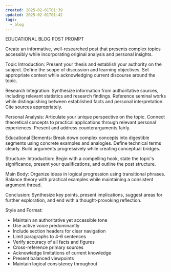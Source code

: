 ```yaml
---
created: 2025-02-01T01:39
updated: 2025-02-01T01:42
tags:
  - blog
---
```

EDUCATIONAL BLOG POST PROMPT

Create an informative, well-researched post that presents complex topics accessibly while incorporating original analysis and personal insights.

Topic Introduction:
Present your thesis and establish your authority on the subject. Define the scope of discussion and learning objectives. Set appropriate context while acknowledging current discourse around the topic.

Research Integration:
Synthesize information from authoritative sources, including relevant statistics and research findings. Reference seminal works while distinguishing between established facts and personal interpretation. Cite sources appropriately.

Personal Analysis:
Articulate your unique perspective on the topic. Connect theoretical concepts to practical applications through relevant personal experiences. Present and address counterarguments fairly.

Educational Elements:
Break down complex concepts into digestible segments using concrete examples and analogies. Define technical terms clearly. Build arguments progressively while creating conceptual bridges.

Structure:
Introduction: Begin with a compelling hook, state the topic's significance, present your qualifications, and outline the post structure.

Main Body: Organize ideas in logical progression using transitional phrases. Balance theory with practical examples while maintaining a consistent argument thread.

Conclusion: Synthesize key points, present implications, suggest areas for further exploration, and end with a thought-provoking reflection.

Style and Format:
- Maintain an authoritative yet accessible tone
- Use active voice predominantly
- Include section headers for clear navigation
- Limit paragraphs to 4-6 sentences
- Verify accuracy of all facts and figures
- Cross-reference primary sources
- Acknowledge limitations of current knowledge
- Present balanced viewpoints
- Maintain logical consistency throughout​​​​​​​​​​​​​​​​